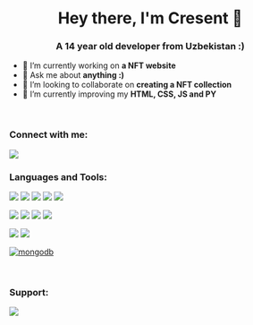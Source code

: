 <h1 align="center">Hey there, I'm Cresent 🚀</h1>
<h3 align="center">A 14 year old developer from Uzbekistan :)</h3>

- 🔭 I’m currently working on **a NFT website**
- 💬 Ask me about **anything :)**
- 👯 I’m looking to collaborate on **creating a NFT collection**
- 🌱 I’m currently improving my **HTML, CSS, JS and PY**
<br>
<h3 align="left">Connect with me:</h3>
<a href="https://discord.com/users/901551680619966514" target="_blank" rel="noreferrer"><img src="https://img.shields.io/badge/Discord-5865F2?style=for-the-badge&logo=discord&logoColor=white" /></a>
<br>
<h3 align="left">Languages and Tools:</h3>
<p align="left">
  <a href="https://w3schools.com/html/" target="_blank" rel="noreferrer"><img src="https://img.shields.io/badge/HTML5-E34F26?style=for-the-badge&logo=html5&logoColor=white" /></a>
  <a href="https://w3schools.com/css/" target="_blank" rel="noreferrer"><img src="https://img.shields.io/badge/CSS3-1572B6?style=for-the-badge&logo=css3&logoColor=white" /></a>
  <a href="https://w3schools.com/js target="_blank" rel="noreferrer"><img src="https://img.shields.io/badge/JavaScript-323330?style=for-the-badge&logo=javascript&logoColor=F7DF1E" /></a>
  <a href="https://w3schools.com/js/js_json.asp" target="_blank" rel="noreferrer"><img src="https://img.shields.io/badge/json-5E5C5C?style=for-the-badge&logo=json&logoColor=white" /></a>
  <a href="https://w3schools.com/python/" target="_blank" rel="noreferrer"> <img src="https://img.shields.io/badge/Python-FFD43B?style=for-the-badge&logo=python&logoColor=blue" /></a>
  
  <a href="https://nodejs.org" target="_blank" rel="noreferrer"><img src="https://img.shields.io/badge/Node.js-339933?style=for-the-badge&logo=nodedotjs&logoColor=white" /></a>
  <a href="https://npmjs.com" target="_blank" rel="noreferrer"><img src="https://img.shields.io/badge/npm-CB3837?style=for-the-badge&logo=npm&logoColor=white" /></a>
  <a href="https://fontawesome.com" target="_blank" rel="noreferrer"><img src="https://img.shields.io/badge/Font_Awesome-339AF0?style=for-the-badge&logo=fontawesome&logoColor=white" /></a>
  <a href="https://git-scm.com/" target="_blank" rel="noreferrer"><img src="https://img.shields.io/badge/GIT-E44C30?style=for-the-badge&logo=git&logoColor=white" /></a>
  
  <a href="https://code.visualstudio.com/" target="_blank" rel="noreferrer"><img src="https://img.shields.io/badge/Visual_Studio_Code-0078D4?style=for-the-badge&logo=visual%20studio%20code&logoColor=white" /></a>
  <a href="https://replit.com" target="_blank" rel="noreferrer"><img src="https://img.shields.io/badge/replit-667881?style=for-the-badge&logo=replit&logoColor=white" /></a>
  
  <a href="https://www.mongodb.com/" target="_blank" rel="noreferrer"> <img src="https://img.shields.io/badge/MongoDB-4EA94B?style=for-the-badge&logo=mongodb&logoColor=white" alt="mongodb"/> </a> </p>
<br>
<h3 align="left">Support:</h3>
<p><a href="https://ko-fi.com/cresent"> <img align="left" src="https://img.shields.io/badge/Ko--fi-F16061?style=for-the-badge&logo=ko-fi&logoColor=white" /></a></p>
<br><br>

